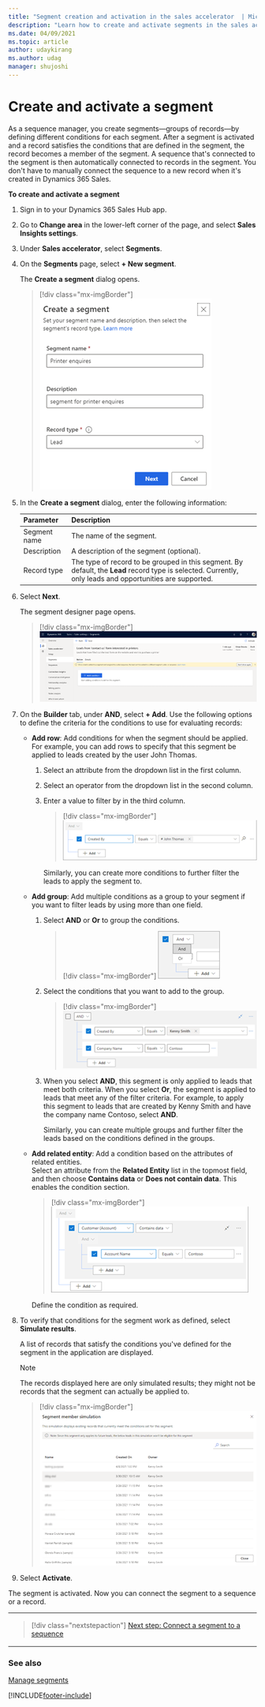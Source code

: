 ```yaml
---
title: "Segment creation and activation in the sales accelerator  | MicrosoftDocs"
description: "Learn how to create and activate segments in the sales accelerator."
ms.date: 04/09/2021
ms.topic: article
author: udaykirang
ms.author: udag
manager: shujoshi
---
```


# Create and activate a segment

As a sequence manager, you create segments&mdash;groups of records&mdash;by defining different conditions for each segment. After a segment is activated and a record satisfies the conditions that are defined in the segment, the record becomes a member of the segment. A sequence that's connected to the segment is then automatically connected to records in the segment. You don't have to manually connect the sequence to a new record when it's created in Dynamics 365 Sales.
<!--markdownlint-disable MD036-->
**To create and activate a segment**
<!--markdownlint-enable MD036-->
1.	Sign in to your Dynamics 365 Sales Hub app.    
2.	Go to **Change area** in the lower-left corner of the page, and select **Sales Insights settings**.   
3.	Under **Sales accelerator**, select **Segments**.   
4.	On the **Segments** page, select **+ New segment**.

    The **Create a segment** dialog opens.

    >[!div class="mx-imgBorder"]
    >![Create a segment](media/sa-segment-create-a-segment.png "Create a segment")          
 
5.	In the **Create a segment** dialog, enter the following information:     

    | Parameter | Description |
    |-----------|-------------|
    | Segment name | The name of the segment. |
    | Description | A description of the segment (optional). |
    | Record type | The type of record to be grouped in this segment. By default, the **Lead** record type is selected. Currently, only leads and opportunities are supported. |
	
6.	Select **Next**.   

    The segment designer page opens.    
    >[!div class="mx-imgBorder"]
    >![Segment condition builder page](media/sa-segment-condition-builder-home-page.png "Segment condition builder page")

7.	On the **Builder** tab, under **AND**, select **+ Add**. Use the following options to define the criteria for the conditions to use for evaluating records:     

    -	**Add row**: Add conditions for when the segment should be applied. For example, you can add rows to specify that this segment be applied to leads created by the user John Thomas.    
        1.	Select an attribute from the dropdown list in the first column.    
        2.	Select an operator from the dropdown list in the second column.    
        3.	Enter a value to filter by in the third column.   
            >[!div class="mx-imgBorder"]
            >![Add a condition row](media/sa-segment-condition-add-row.png "Add a condition row")          
        
            Similarly, you can create more conditions to further filter the leads to apply the segment to.    

    -	**Add group**: Add multiple conditions as a group to your segment if you want to filter leads by using more than one field.   

        1.	Select **AND** or **Or** to group the conditions.     

            >[!div class="mx-imgBorder"]
            >![Add a condition group](media/sa-segment-condition-add-group.png "Add a condition group")        

        2.	Select the conditions that you want to add to the group.    

            >[!div class="mx-imgBorder"]
            >![Add conditions to the group](media/sa-segment-condition-add-group-select-condition.png "Add conditions to the group")        

        3.	When you select **AND**, this segment is only applied to leads that meet both criteria. When you select **Or**, the segment is applied to leads that meet any of the filter criteria. For example, to apply this segment to leads that are created by Kenny Smith and have the company name Contoso, select **AND**.

            Similarly, you can create multiple groups and further filter the leads based on the conditions defined in the groups.    

    -	**Add related entity**: Add a condition based on the attributes of related entities.   
        Select an attribute from the **Related Entity** list in the topmost field, and then choose **Contains data** or **Does not contain data**. This enables the condition section.   

        >[!div class="mx-imgBorder"]
        >![Add related entity condition](media/sa-segment-condition-add-related-entity.png "Add related entity condition")        

        Define the condition as required.   

8.	To verify that conditions for the segment work as defined, select **Simulate results**.    

    A list of records that satisfy the conditions you've defined for the segment in the application are displayed.    
    >[!NOTE]
    >The records displayed here are only simulated results; they might not be records that the segment can actually be applied to.   

    >[!div class="mx-imgBorder"]
    >![Simulated results page for the created condition](media/sa-segment-condition-builder-simulated-results.png "Simulated results page for the created condition")       
 
9.	Select **Activate**.    

The segment is activated. Now you can connect the segment to a sequence or a record. 

<table>
<tr><td>

> [!div class="nextstepaction"] 
> [Next step: Connect a segment to a sequence](connect-a-segment-to-sequence.md)
</td></tr>
</table> 

### See also

[Manage segments](manage-segments.md)


[!INCLUDE[footer-include](../includes/footer-banner.md)]



